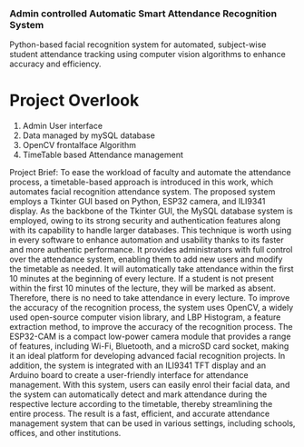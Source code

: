 ### Admin controlled Automatic Smart Attendance Recognition System

Python-based facial recognition system for automated, subject-wise student attendance tracking using computer vision algorithms to enhance accuracy and efficiency.

# Project Overlook
1. Admin User interface
2. Data managed by mySQL database
3. OpenCV frontalface Algorithm
4. TimeTable based Attendance management

Project Brief:
To ease the workload of faculty and automate the attendance process, a timetable-based approach is introduced in this work, which automates facial recognition attendance system. The proposed system employs a Tkinter GUI based on Python, ESP32 camera, and ILI9341 display. As the backbone of the Tkinter GUI, the MySQL database system is employed, owing to its strong security and authentication features along with its capability to handle larger databases. This technique is worth using in every software to enhance automation and usability thanks to its faster and more authentic performance. It provides administrators with full control over the attendance system, enabling them to add new users and modify the timetable as needed. It will automatically take attendance within the first 10 minutes at the beginning of every lecture. If a student is not present within the first 10 minutes of the lecture, they will be marked as absent. Therefore, there is no need to take attendance in every lecture. To improve the accuracy of the recognition process, the system uses OpenCV, a widely used open-source computer vision library, and LBP Histogram, a feature extraction method, to improve the accuracy of the recognition process.
The ESP32-CAM is a compact low-power camera module that provides a range of features, including Wi-Fi, Bluetooth, and a microSD card socket, making it an ideal platform for developing advanced facial recognition projects. In addition, the system is integrated with an ILI9341 TFT display and an Arduino board to create a user-friendly interface for attendance management. With this system, users can easily enrol their facial data, and the system can automatically detect and mark attendance during the respective lecture according to the timetable, thereby streamlining the entire process. The result is a fast, efficient, and accurate attendance management system that can be used in various settings, including schools, offices, and other institutions.

